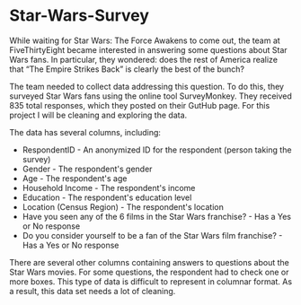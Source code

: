# Star-Wars-Survey

While waiting for Star Wars: The Force Awakens to come out, the team at FiveThirtyEight became interested in answering some questions about Star Wars fans. In particular, they wondered: does the rest of America realize that “The Empire Strikes Back” is clearly the best of the bunch?

The team needed to collect data addressing this question. To do this, they surveyed Star Wars fans using the online tool SurveyMonkey. They received 835 total responses, which they posted on their GutHub page. For this project I will be cleaning and exploring the data.

The data has several columns, including:

  * RespondentID - An anonymized ID for the respondent (person taking the survey)
  * Gender - The respondent's gender
  * Age - The respondent's age
  * Household Income - The respondent's income
  * Education - The respondent's education level
  * Location (Census Region) - The respondent's location
  * Have you seen any of the 6 films in the Star Wars franchise? - Has a Yes or No response
  * Do you consider yourself to be a fan of the Star Wars film franchise? - Has a Yes or No response

There are several other columns containing answers to questions about the Star Wars movies. For some questions, the respondent had to check one or more boxes. This type of data is difficult to represent in columnar format. As a result, this data set needs a lot of cleaning.
